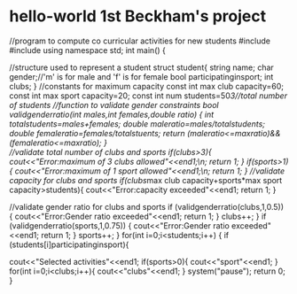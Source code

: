 # hello-world 1st Beckham's project
//program to compute co curricular activities for new students
#include <iostream>
#include <string>
using namespace std;
int main()
{

//structure used to represent a student
  struct student{ 
  string name;
  char gender;//'m' is for male and 'f' is for female
  bool participatinginsport;
  int clubs;
}
//constants for maximum capacity
    const int max club capacity=60;
    const int max sport capacity=20;
    const int num students=50*3//total number of students
//function to validate gender constraints 
    bool validgenderratio(int males,int females,double ratio)
{
  int totalstudents=males+females;
  double maleratio=males/totalstudents;
  double femaleratio=females/totalstuents;
  return (maleratio<=maxratio)&&(femaleratio<=maxratio);
}  
//validate total number of clubs and sports
  if(clubs>3){
  cout<<"Error:maximum of 3 clubs allowed"<<end1;\n;
  return 1;
  }
  if(sports>1){
  cout<<"Error:maximum of 1 sport allowed"<<end1;\n;
  return 1;
  }
//validate capacity for clubs and sports
  if(clubs*max club capacity+sports*max sport capacity>students){
  cout<<"Error:capacity exceeded"<<end1;
  return 1;
  }

//validate gender ratio for clubs and sports
  if
  (validgenderratio(clubs,1,0.5))
  {
  cout<<"Error:Gender ratio exceeded"<<end1;
  return 1;
  }
  clubs++;
  }
  if
  (validgenderratio(sports,1,0.75))
  {
  cout<<"Error:Gender ratio exceeded"<<end1;
  return 1;
  }
  sports++;
  }
  for(int i=0;i<students;i++)
  {
  if 
  (students[i]participatinginsport){

  cout<<"Selected activities"<<end1;
  if(sports>0){
  cout<<"sport"<<end1;
  }
  for(int i=0;i<clubs;i++){
  cout<<"clubs"<<end1;
  }
  system("pause");
  return 0;
  }
  
  
  
  
  
